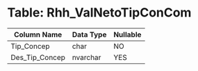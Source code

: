 # Table: Rhh_ValNetoTipConCom

| Column Name | Data Type | Nullable |
|-------------|-----------|----------|
| Tip_Concep | char | NO |
| Des_Tip_Concep | nvarchar | YES |
